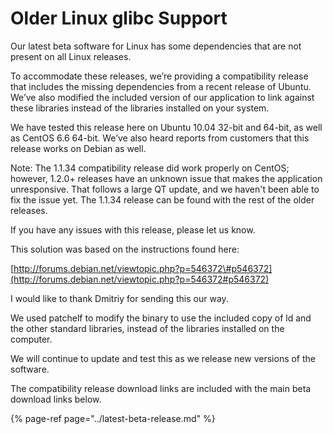 # Older Linux glibc Support

Our latest beta software for Linux has some dependencies that are not present on all Linux releases.

To accommodate these releases, we’re providing a compatibility release that includes the missing dependencies from a recent release of Ubuntu. We’ve also modified the included version of our application to link against these libraries instead of the libraries installed on your system.

We have tested this release here on Ubuntu 10.04 32-bit and 64-bit, as well as CentOS 6.6 64-bit. We’ve also heard reports from customers that this release works on Debian as well.

Note: The 1.1.34 compatibility release did work properly on CentOS; however, 1.2.0+ releases have an unknown issue that makes the application unresponsive. That follows a large QT update, and we haven't been able to fix the issue yet. The 1.1.34 release can be found with the rest of the older releases.

If you have any issues with this release, please let us know.

This solution was based on the instructions found here:

[http://forums.debian.net/viewtopic.php?p=546372\#p546372](http://forums.debian.net/viewtopic.php?p=546372#p546372)

I would like to thank Dmitriy for sending this our way.

We used patchelf to modify the binary to use the included copy of ld and the other standard libraries, instead of the libraries installed on the computer.

We will continue to update and test this as we release new versions of the software.

The compatibility release download links are included with the main beta download links below.

{% page-ref page="../latest-beta-release.md" %}



